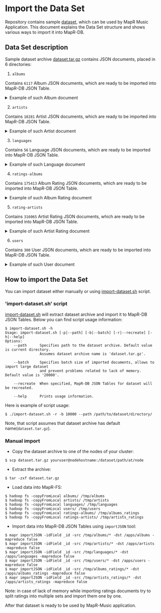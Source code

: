 # Import the Data Set

Repository contains sample [dataset](https://github.com/mapr-demos/mapr-music/tree/devel/dataset), which can be used by 
MapR Music Application. This document explains the Data Set structure and shows various ways to import it into MapR-DB.

## Data Set description

Sample dataset archive [dataset.tar.gz](https://github.com/mapr-demos/mapr-music/tree/devel/dataset) contains JSON 
documents, placed in 6 directories:
1. `albums`

Contains `6117` Album JSON documents, which are ready to be imported into MapR-DB JSON Table.
<details> 
  <summary>Example of such Album document</summary>
  
  ```
  {
     "name": "Runnin' Wild",
     "barcode": "016861796327",
     "status": "Official",
     "packaging": "",
     "language": "eng",
     "script": "28",
     "mbid": "0a1aa2f3-b3bf-4527-b235-1027888e6f7f",
     "_id": "0a1aa2f3-b3bf-4527-b235-1027888e6f7f",
     "slug_name": "runnin-wild",
     "slug_postfix": {
        "$numberLong": 2
     },
     "MBID": "0a1aa2f3-b3bf-4527-b235-1027888e6f7f",
     "artists": [
        {
           "rating": 2.7837837,
           "profile_image_url": "https://upload.wikimedia.org/wikipedia/commons/a/a0/AirbourneAtTampere.jpg",
           "slug": "airbourne-0",
           "name": "Airbourne",
           "id": "5365f55c-b1e1-48f9-b09f-078f7a14cb1f"
        }
     ],
     "tracks": [
        {
           "id": "32a9ee2d-7a3f-3b36-b554-168a86e5c734",
           "name": "Stand Up for Rock 'n' Roll",
           "length": {
              "$numberLong": 241200
           },
           "position": {
              "$numberLong": 1
           },
           "mbid": "32a9ee2d-7a3f-3b36-b554-168a86e5c734",
           "MBID": "32a9ee2d-7a3f-3b36-b554-168a86e5c734"
        },
        {
           "id": "dd5afba2-782c-3b41-8e53-d119529b5884",
           "name": "Too Much, Too Young, Too Fast",
           "length": {
              "$numberLong": 222720
           },
           "position": {
              "$numberLong": 3
           },
           "mbid": "dd5afba2-782c-3b41-8e53-d119529b5884",
           "MBID": "dd5afba2-782c-3b41-8e53-d119529b5884"
        },
        {
           "id": "84d47443-29d5-3aa4-82e9-41b633f7c778",
           "name": "Fat City",
           "length": {
              "$numberLong": 206760
           },
           "position": {
              "$numberLong": 5
           },
           "mbid": "84d47443-29d5-3aa4-82e9-41b633f7c778",
           "MBID": "84d47443-29d5-3aa4-82e9-41b633f7c778"
        },
        {
           "id": "287b244f-7d41-3d67-b5aa-8e0513949fee",
           "name": "Cheap Wine & Cheaper Women",
           "length": {
              "$numberLong": 190160
           },
           "position": {
              "$numberLong": 9
           },
           "mbid": "287b244f-7d41-3d67-b5aa-8e0513949fee",
           "MBID": "287b244f-7d41-3d67-b5aa-8e0513949fee"
        },
        {
           "id": "233eedc5-8737-3fea-abbf-4fb6c18e354f",
           "name": "Hellfire",
           "length": {
              "$numberLong": 145853
           },
           "position": {
              "$numberLong": 11
           },
           "mbid": "233eedc5-8737-3fea-abbf-4fb6c18e354f",
           "MBID": "233eedc5-8737-3fea-abbf-4fb6c18e354f"
        },
        {
           "id": "06a5f4c4-ff01-37d2-8da1-f886564e3512",
           "name": "Blackjack",
           "length": {
              "$numberLong": 162066
           },
           "position": {
              "$numberLong": 6
           },
           "mbid": "06a5f4c4-ff01-37d2-8da1-f886564e3512",
           "MBID": "06a5f4c4-ff01-37d2-8da1-f886564e3512"
        },
        {
           "id": "dac52e35-9237-37c2-a16e-d93cdac49902",
           "name": "What's Eatin' You",
           "length": {
              "$numberLong": 216426
           },
           "position": {
              "$numberLong": 7
           },
           "mbid": "dac52e35-9237-37c2-a16e-d93cdac49902",
           "MBID": "dac52e35-9237-37c2-a16e-d93cdac49902"
        },
        {
           "id": "d4213364-1fb5-3483-b5f2-13bbc350039d",
           "name": "Girls in Black",
           "length": {
              "$numberLong": 195986
           },
           "position": {
              "$numberLong": 8
           },
           "mbid": "d4213364-1fb5-3483-b5f2-13bbc350039d",
           "MBID": "d4213364-1fb5-3483-b5f2-13bbc350039d"
        },
        {
           "id": "3dc69111-7112-3dc7-b6c0-85a30919fb17",
           "name": "Heartbreaker",
           "length": {
              "$numberLong": 236160
           },
           "position": {
              "$numberLong": 10
           },
           "mbid": "3dc69111-7112-3dc7-b6c0-85a30919fb17",
           "MBID": "3dc69111-7112-3dc7-b6c0-85a30919fb17"
        },
        {
           "id": "4dd38c94-8013-3e9f-913b-d71286826bb0",
           "name": "Runnin' Wild",
           "length": {
              "$numberLong": 218040
           },
           "position": {
              "$numberLong": 2
           },
           "mbid": "4dd38c94-8013-3e9f-913b-d71286826bb0",
           "MBID": "4dd38c94-8013-3e9f-913b-d71286826bb0"
        },
        {
           "id": "c0ffeea5-ffc6-316f-819c-13958450e9be",
           "name": "Diamond in the Rough",
           "length": {
              "$numberLong": 173960
           },
           "position": {
              "$numberLong": 4
           },
           "mbid": "c0ffeea5-ffc6-316f-819c-13958450e9be",
           "MBID": "c0ffeea5-ffc6-316f-819c-13958450e9be"
        }
     ],
     "cover_image_url": "http://coverartarchive.org/release/0a1aa2f3-b3bf-4527-b235-1027888e6f7f/929069980.jpg",
     "images_urls": [
        "http://coverartarchive.org/release/0a1aa2f3-b3bf-4527-b235-1027888e6f7f/929075399.jpg",
        "http://coverartarchive.org/release/0a1aa2f3-b3bf-4527-b235-1027888e6f7f/929079251.jpg"
     ],
     "released_date": {
        "$dateDay": "2007-6-25"
     },
     "rating": 2.631579
  }
  ```
  
</details>

2. `artists`

Contains `10281` Artist JSON documents, which are ready to be imported into MapR-DB JSON Table. 
<details> 
  <summary>Example of such Artist document</summary>
  
  ```
  {
     "name": "David Cook",
     "gender": "Male",
     "area": "United States",
     "deleted": false,
     "mbid": "966e1095-b172-415c-bae5-53f8041fd050",
     "_id": "966e1095-b172-415c-bae5-53f8041fd050",
     "slug_name": "david-cook",
     "slug_postfix": {
        "$numberLong": 0
     },
     "MBID": "966e1095-b172-415c-bae5-53f8041fd050",
     "disambiguation_comment": "American Idol",
     "albums": [
        {
           "cover_image_url": "http://coverartarchive.org/release/78d08954-e79f-4a80-929d-71cc0ecc7b9d/6964754870.jpg",
           "slug": "analog-heart-0",
           "name": "Analog Heart",
           "id": "78d08954-e79f-4a80-929d-71cc0ecc7b9d"
        },
        {
           "cover_image_url": "http://coverartarchive.org/release/1fdff2a1-1bdf-499a-a50c-e5d742958094/10875910782.jpg",
           "slug": "david-cook-1",
           "name": "David Cook",
           "id": "1fdff2a1-1bdf-499a-a50c-e5d742958094"
        },
        {
           "cover_image_url": "http://coverartarchive.org/release/d4cccd1c-61fb-4939-aa53-49798314724e/2144368240.jpg",
           "slug": "david-cook-2",
           "name": "David Cook",
           "id": "d4cccd1c-61fb-4939-aa53-49798314724e"
        },
        {
           "cover_image_url": "http://coverartarchive.org/release/2fb7fb0d-8764-4c7d-9bf4-d314914cd7a0/8621569448.jpg",
           "slug": "this-loud-morning-1",
           "name": "This Loud Morning",
           "id": "2fb7fb0d-8764-4c7d-9bf4-d314914cd7a0"
        },
        {
           "cover_image_url": "http://coverartarchive.org/release/40184dbe-40fa-4845-b7e6-ca20242853eb/7976913345.jpg",
           "slug": "the-last-goodbye-0",
           "name": "The Last Goodbye",
           "id": "40184dbe-40fa-4845-b7e6-ca20242853eb"
        },
        {
           "cover_image_url": "http://coverartarchive.org/release/e21facb9-ecf7-407e-990a-ff465ace43a1/9322135862.jpg",
           "slug": "this-loud-morning-2",
           "name": "This Loud Morning",
           "id": "e21facb9-ecf7-407e-990a-ff465ace43a1"
        },
        {
           "cover_image_url": "http://coverartarchive.org/release/528568d0-ce68-42b8-b122-f57a57763637/2466862952.jpg",
           "slug": "this-loud-morning-3",
           "name": "This Loud Morning",
           "id": "528568d0-ce68-42b8-b122-f57a57763637"
        },
        {
           "cover_image_url": "http://coverartarchive.org/release/4bb7977f-c67a-4bf6-ab26-994d59a06717/12602733617.jpg",
           "slug": "this-quiet-night-0",
           "name": "This Quiet Night",
           "id": "4bb7977f-c67a-4bf6-ab26-994d59a06717"
        },
        {
           "cover_image_url": "http://coverartarchive.org/release/924fab61-e21c-4065-a711-f2f55fe2e6d9/1452573615.jpg",
           "slug": "always-be-my-baby-0",
           "name": "Always Be My Baby",
           "id": "924fab61-e21c-4065-a711-f2f55fe2e6d9"
        },
        {
           "cover_image_url": "http://coverartarchive.org/release/0014a89f-978c-401f-b3cb-86d14d41ea0d/12905818584.jpg",
           "slug": "digital-vein-0",
           "name": "Digital Vein",
           "id": "0014a89f-978c-401f-b3cb-86d14d41ea0d"
        },
        {
           "cover_image_url": "http://coverartarchive.org/release/1cd1b0f8-a049-484f-a2a2-73bf7bbb8295/17079514876.jpg",
           "slug": "gimme-heartbreak-0",
           "name": "Gimme Heartbreak",
           "id": "1cd1b0f8-a049-484f-a2a2-73bf7bbb8295"
        }
     ],
     "profile_image_url": "https://upload.wikimedia.org/wikipedia/commons/a/a0/David_Cook_Toads_cropped.jpg",
     "images_urls": [],
     "begin_date": {
        "$dateDay": "1982-12-20"
     },
     "rating": 2.919355
  }
  ```
  
</details>

3. `languages`

Contains `56` Language JSON documents, which are ready to be imported into MapR-DB JSON Table. 
<details> 
  <summary>Example of such Language document</summary>
  
  ```
  {
     "name": "English",
     "_id": "eng"
  }
  ```
  
</details>

4. `ratings-albums`

Contains `175413` Album Rating JSON documents, which are ready to be imported into MapR-DB JSON Table. 
<details> 
  <summary>Example of such Album Rating document</summary>
  
  ```
  {
     "_id": "0000d95f-e2db-400b-b1a4-53f4461f3c68",
     "user_id": "aschimmel",
     "document_id": "90f0350d-d10a-429c-83dc-a6b674771f01",
     "rating": 1
  }
  ```
  
</details>

5. `rating-artists`

Contains `316065` Artist Rating JSON documents, which are ready to be imported into MapR-DB JSON Table. 
<details> 
  <summary>Example of such Artist Rating document</summary>
  
  ```
  {
     "_id": "0000a7c3-f2bc-433a-90c2-9b2d5f6fe9c2",
     "user_id": "jgislason",
     "document_id": "75cef459-189d-4a9a-bc0d-ecab4880a162",
     "rating": 3
  }
  ```
  
</details>

6. `users`

Contains `300` User JSON documents, which are ready to be imported into MapR-DB JSON Table. 
<details> 
  <summary>Example of such User document</summary>
  
  ```
  {
     "_id": "jdoe",
     "first_name": "John",
     "last_name": "Doe"
  }
  ```
  
</details>

## How to import the Data Set

You can import dataset either manually or using 
[import-dataset.sh](https://github.com/mapr-demos/mapr-music/blob/devel/bin/import-dataset.sh) script.

### 'import-dataset.sh' script

[import-dataset.sh](https://github.com/mapr-demos/mapr-music/blob/devel/bin/import-dataset.sh) will extract dataset 
archive and import it to MapR-DB JSON Tables. Below you can find script usage information:
```
$ import-dataset.sh -h
Usage: import-dataset.sh [-p|--path] [-b|--batch] [-r|--recreate] [-h|--help]
Options:
    --path      Specifies path to the dataset archive. Default value is current directory. 
                Assumes dataset archive name is 'dataset.tar.gz'.

    --batch     Specifies batch size of imported documents, allows to import large dataset 
                and prevent problems related to lack of memory. Default value is '20000'.

    --recreate  When specified, MapR-DB JSON Tables for dataset will be recreated.

    --help      Prints usage information.
```

Here is example of script usage:
```
$ ./import-dataset.sh -r -b 10000 --path /path/to/dataset/directory/
```

Note, that script assumes that dataset archive has default name(`dataset.tar.gz`).

### Manual import

* Copy the dataset archive to one of the nodes of your cluster:

```
$ scp dataset.tar.gz youruser@nodehostname:/dataset/path/at/node
```

* Extract the archive:

```
$ tar -zxf dataset.tar.gz
```

* Load data into MapR-FS:
```
$ hadoop fs -copyFromLocal albums/ /tmp/albums
$ hadoop fs -copyFromLocal artists/ /tmp/artists
$ hadoop fs -copyFromLocal languages/ /tmp/languages
$ hadoop fs -copyFromLocal users/ /tmp/users
$ hadoop fs -copyFromLocal ratings-albums/ /tmp/albums_ratings
$ hadoop fs -copyFromLocal ratings-artists/ /tmp/artists_ratings
```

* Import data into MapR-DB JSON Tables using `importJSON` tool:
```
$ mapr importJSON -idField _id -src /tmp/albums/* -dst /apps/albums -mapreduce false
$ mapr importJSON -idField _id -src /tmp/artists/* -dst /apps/artists -mapreduce false
$ mapr importJSON -idField _id -src /tmp/languages/* -dst /apps/languages -mapreduce false
$ mapr importJSON -idField _id -src /tmp/users/* -dst /apps/users -mapreduce false
$ mapr importJSON -idField _id -src /tmp/albums_ratings/* -dst /apps/albums_ratings -mapreduce false
$ mapr importJSON -idField _id -src /tmp/artists_ratings/* -dst /apps/artists_ratings -mapreduce false
```

Note: in case of lack of memory while importing ratings documents try to split ratings into multiple sets and import 
them one by one.

After that dataset is ready to be used by MapR-Music application.
